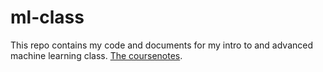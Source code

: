 # ml-class

This repo contains my code and documents for my intro to and advanced machine learning class.
[The coursenotes](https://jennselby.github.io/MachineLearningCourseNotes/#what-is-machine-learning).
